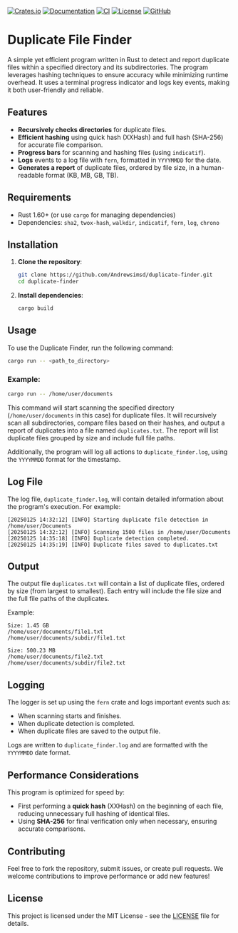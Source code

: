 [![Crates.io](https://img.shields.io/crates/v/duplicate_file_finder.svg)](https://crates.io/crates/duplicate_file_finder)
[![Documentation](https://docs.rs/duplicate_file_finder/badge.svg)](https://docs.rs/duplicate_file_finder)
[![CI](https://github.com/Andrewsimsd/duplicate_file_finder/actions/workflows/CI.yml/badge.svg)](https://github.com/Andrewsimsd/duplicate_file_finder/actions)
[![License](https://img.shields.io/crates/l/duplicate_file_finder)](LICENSE)
[![GitHub](https://img.shields.io/github/stars/Andrewsimsd/duplicate_file_finder?style=social)](https://github.com/Andrewsimsd/duplicate-file-finder)
# Duplicate File Finder

A simple yet efficient program written in Rust to detect and report duplicate files within a specified directory and its subdirectories. The program leverages hashing techniques to ensure accuracy while minimizing runtime overhead. It uses a terminal progress indicator and logs key events, making it both user-friendly and reliable.

## Features

- **Recursively checks directories** for duplicate files.
- **Efficient hashing** using quick hash (XXHash) and full hash (SHA-256) for accurate file comparison.
- **Progress bars** for scanning and hashing files (using `indicatif`).
- **Logs** events to a log file with `fern`, formatted in `YYYYMMDD` for the date.
- **Generates a report** of duplicate files, ordered by file size, in a human-readable format (KB, MB, GB, TB).

## Requirements

- Rust 1.60+ (or use `cargo` for managing dependencies)
- Dependencies: `sha2`, `twox-hash`, `walkdir`, `indicatif`, `fern`, `log`, `chrono`

## Installation

1. **Clone the repository**:
    ```bash
    git clone https://github.com/Andrewsimsd/duplicate-finder.git
    cd duplicate-finder
    ```

2. **Install dependencies**:
    ```bash
    cargo build
    ```

## Usage

To use the Duplicate Finder, run the following command:

```bash
cargo run -- <path_to_directory>
```

### Example:
```bash
cargo run -- /home/user/documents
```

This command will start scanning the specified directory (`/home/user/documents` in this case) for duplicate files. It will recursively scan all subdirectories, compare files based on their hashes, and output a report of duplicates into a file named `duplicates.txt`. The report will list duplicate files grouped by size and include full file paths.

Additionally, the program will log all actions to `duplicate_finder.log`, using the `YYYYMMDD` format for the timestamp.

## Log File

The log file, `duplicate_finder.log`, will contain detailed information about the program's execution. For example:
```
[20250125 14:32:12] [INFO] Starting duplicate file detection in /home/user/Documents
[20250125 14:32:12] [INFO] Scanning 1500 files in /home/user/Documents
[20250125 14:35:18] [INFO] Duplicate detection completed.
[20250125 14:35:19] [INFO] Duplicate files saved to duplicates.txt
```

## Output

The output file `duplicates.txt` will contain a list of duplicate files, ordered by size (from largest to smallest). Each entry will include the file size and the full file paths of the duplicates.

Example:
```
Size: 1.45 GB
/home/user/documents/file1.txt
/home/user/documents/subdir/file1.txt

Size: 500.23 MB
/home/user/documents/file2.txt
/home/user/documents/subdir/file2.txt
```

## Logging

The logger is set up using the `fern` crate and logs important events such as:

- When scanning starts and finishes.
- When duplicate detection is completed.
- When duplicate files are saved to the output file.

Logs are written to `duplicate_finder.log` and are formatted with the `YYYYMMDD` date format.

## Performance Considerations

This program is optimized for speed by:

- First performing a **quick hash** (XXHash) on the beginning of each file, reducing unnecessary full hashing of identical files.
- Using **SHA-256** for final verification only when necessary, ensuring accurate comparisons.

## Contributing

Feel free to fork the repository, submit issues, or create pull requests. We welcome contributions to improve performance or add new features!

## License

This project is licensed under the MIT License - see the [LICENSE](LICENSE) file for details.
